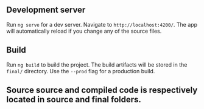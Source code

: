 
## Development server

Run `ng serve` for a dev server. Navigate to `http://localhost:4200/`. The app will automatically reload if you change any of the source files.


## Build

Run `ng build` to build the project. The build artifacts will be stored in the `final/` directory. Use the `--prod` flag for a production build.

## Source source and compiled code is respectively located in source and final folders.
